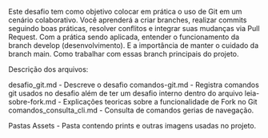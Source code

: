 Este desafio tem como objetivo colocar em prática o uso de Git em um cenário colaborativo. Você aprenderá a criar branches, realizar commits seguindo boas práticas, resolver conflitos e integrar suas mudanças via Pull Request. Com a prática sendo aplicada, entender o funcionamento da branch develop (desenvolvimento). E a importância de manter o cuidado da branch main. Como trabalhar com essas branch principais do projeto.

Descrição dos arquivos:

desafio_git.md - Descreve o desafio
comandos-git.md - Registra comandos git usados no desafio além de ter um desafio interno dentro do arquivo
leia-sobre-fork.md - Explicações teoricas sobre a funcionalidade de Fork no Git
comandos_consulta_cli.md - Consulta de comandos gerias de navegação.

Pastas Assets - Pasta contendo prints e outras imagens usadas no projeto.